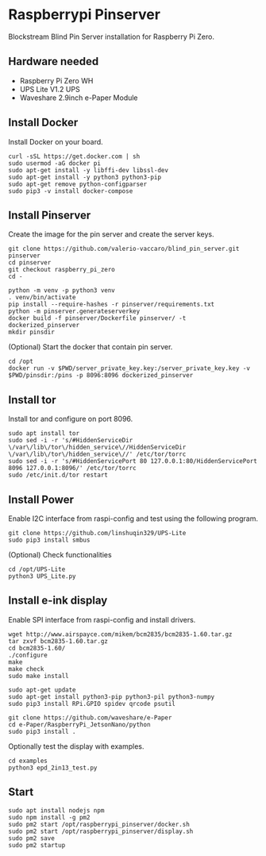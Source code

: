 # Raspberrypi Pinserver

Blockstream Blind Pin Server installation for Raspberry Pi Zero.

## Hardware needed
- Raspberry Pi Zero WH
- UPS Lite V1.2 UPS
- Waveshare 2.9inch e-Paper Module

## Install Docker

Install Docker on your board.

```
curl -sSL https://get.docker.com | sh
sudo usermod -aG docker pi
sudo apt-get install -y libffi-dev libssl-dev
sudo apt-get install -y python3 python3-pip
sudo apt-get remove python-configparser
sudo pip3 -v install docker-compose
```

## Install Pinserver

Create the image for the pin server and create the server keys.

```
git clone https://github.com/valerio-vaccaro/blind_pin_server.git pinserver
cd pinserver
git checkout raspberry_pi_zero
cd -

python -m venv -p python3 venv
. venv/bin/activate
pip install --require-hashes -r pinserver/requirements.txt
python -m pinserver.generateserverkey
docker build -f pinserver/Dockerfile pinserver/ -t dockerized_pinserver
mkdir pinsdir
```

(Optional) Start the docker that contain pin server.

```
cd /opt
docker run -v $PWD/server_private_key.key:/server_private_key.key -v $PWD/pinsdir:/pins -p 8096:8096 dockerized_pinserver
```

## Install tor

Install tor and configure on port 8096.

```
sudo apt install tor
sudo sed -i -r 's/#HiddenServiceDir \/var\/lib\/tor\/hidden_service\//HiddenServiceDir \/var\/lib\/tor\/hidden_service\//' /etc/tor/torrc
sudo sed -i -r 's/#HiddenServicePort 80 127.0.0.1:80/HiddenServicePort 8096 127.0.0.1:8096/' /etc/tor/torrc
sudo /etc/init.d/tor restart

```

## Install Power

Enable I2C interface from raspi-config and test using the following program.

```
git clone https://github.com/linshuqin329/UPS-Lite
sudo pip3 install smbus

```

(Optional) Check functionalities

```
cd /opt/UPS-Lite
python3 UPS_Lite.py
```

## Install e-ink display

Enable SPI interface from raspi-config and install drivers.

```
wget http://www.airspayce.com/mikem/bcm2835/bcm2835-1.60.tar.gz
tar zxvf bcm2835-1.60.tar.gz
cd bcm2835-1.60/
./configure
make
make check
sudo make install

sudo apt-get update
sudo apt-get install python3-pip python3-pil python3-numpy
sudo pip3 install RPi.GPIO spidev qrcode psutil

git clone https://github.com/waveshare/e-Paper
cd e-Paper/RaspberryPi_JetsonNano/python
sudo pip3 install .
```

Optionally test the display with examples.

```
cd examples
python3 epd_2in13_test.py
```

## Start

```
sudo apt install nodejs npm
sudo npm install -g pm2
sudo pm2 start /opt/raspberrypi_pinserver/docker.sh
sudo pm2 start /opt/raspberrypi_pinserver/display.sh
sudo pm2 save
sudo pm2 startup
```
